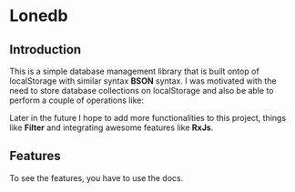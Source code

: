 # Lonedb #

## Introduction ##
This is a simple database management library that is built ontop of localStorage with similar syntax **BSON** syntax.
I was motivated with the need to store database collections on localStorage and also be able to perform a couple of operations like: 

Later in the future I hope to add more functionalities to this project, things like **Filter** and integrating awesome features like **RxJs**.

## ##
## ##

## Features ##
To see the features, you have to use the docs.